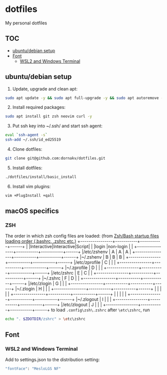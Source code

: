 # dotfiles
My personal dotfiles

## TOC
- [ubuntu/debian setup](#ubuntu-debian-setup)
- [Font](#font)
  * [WSL2 and Windows Terminal](#wsl2-and-windows-terminal)

## ubuntu/debian setup

1. Update, upgrade and clean apt:
```sh
sudo apt update -y && sudo apt full-upgrade -y && sudo apt autoremove -y && sudo apt clean -y && sudo apt autoclean -y
```

2. Install required packages:
```sh
sudo apt install git zsh neovim curl -y
```

3. Put ssh key into ~/.ssh/ and start ssh agent:
```sh
eval `ssh-agent -s`
ssh-add ~/.ssh/id_ed25519
```

4. Clone dotfiles:
```sh
git clone git@github.com:dornakv/dotfiles.git
```

5. Install dotfiles:
```sh
./dotfiles/install/basic_install
```

6. Install vim plugins:
```sh
vim +PlugInstall +qall
```

## macOS specifics
### ZSH
The order in which zsh config files are loaded:
(from [Zsh/Bash startup files loading order (.bashrc, .zshrc etc.)](https://medium.com/@rajsek/zsh-bash-startup-files-loading-order-bashrc-zshrc-etc-e30045652f2e)
+----------------+-----------+-----------+------+
|                |Interactive|Interactive|Script|
|                |login      |non-login  |      |
+----------------+-----------+-----------+------+
|/etc/zshenv     |    A      |    A      |  A   |
+----------------+-----------+-----------+------+
|~/.zshenv       |    B      |    B      |  B   |
+----------------+-----------+-----------+------+
|/etc/zprofile   |    C      |           |      |
+----------------+-----------+-----------+------+
|~/.zprofile     |    D      |           |      |
+----------------+-----------+-----------+------+
|/etc/zshrc      |    E      |    C      |      |
+----------------+-----------+-----------+------+
|~/.zshrc        |    F      |    D      |      |
+----------------+-----------+-----------+------+
|/etc/zlogin     |    G      |           |      |
+----------------+-----------+-----------+------+
|~/.zlogin       |    H      |           |      |
+----------------+-----------+-----------+------+
|                |           |           |      |
+----------------+-----------+-----------+------+
|                |           |           |      |
+----------------+-----------+-----------+------+
|~/.zlogout      |    I      |           |      |
+----------------+-----------+-----------+------+
|/etc/zlogout    |    J      |           |      |
+----------------+-----------+-----------+------+
to load `.config\zsh\.zshrc` after `\etc\zshrc`, run
```sh
echo ". $ZDOTDIR/zshrc" > \etc\zshrc
```

## Font

### WSL2 and Windows Terminal
Add to settings.json to the distribution setting:
```sh
"fontFace": "MesloLGS NF"
```
